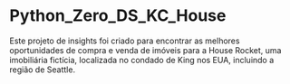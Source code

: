 # Python_Zero_DS_KC_House
Este projeto de insights foi criado para encontrar as melhores oportunidades de compra e venda de imóveis para a House Rocket, uma imobiliária fictícia, localizada no condado de King nos EUA, incluindo a região de Seattle.

